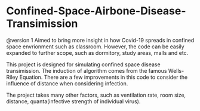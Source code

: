 # Confined-Space-Airbone-Disease-Transimission

@version 1
Aimed to bring more insight in how Covid-19 spreads in confined space envrionment such as classroom. However, the code can be easily expanded to further scope, such as dormitory, study areas, malls and etc. 

This project is designed for simulating confined space disease transimission. The induction of algorithm comes from the famous Wells-Riley Equation. There are a few 
improvements in this code to consider the influence of distance when considering infection. 

The project takes many other factors, such as ventilation rate, room size, distance, quanta(infective strength of individual virus).


